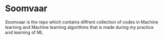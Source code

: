 # Soomvaar

Soomvaar is the repo which contains diffrent collection of codes in Machine learning and Machine learning algorithms that is made during my practice and learning of ML

 <p align="center">
    <a href="https://github.com/Ayush7614/Soomvaar/blob/main/images/Octa.png" /></a> 
</p>

